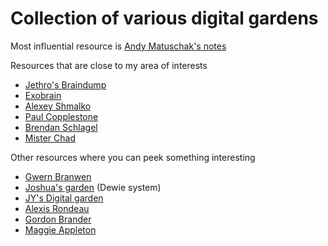 # Collection of various digital gardens

Most influential resource is [Andy Matuschak's notes](https://notes.andymatuschak.org/About_these_notes)

Resources that are close to my area of interests

- [Jethro's Braindump](https://braindump.jethro.dev/)
- [Exobrain](https://exobrain.sean.fish/sitemap/)
- [Alexey Shmalko](https://www.alexeyshmalko.com/)
- [Paul Copplestone](https://paul.copplest.one/)
- [Brendan Schlagel](https://www.brendanschlagel.com/)
- [Mister Chad](https://mister-chad.com/welcome)


Other resources where you can peek something interesting

- [Gwern Branwen](https://www.gwern.net/)
- [Joshua's garden](https://joschuasgarden.com/50+Slipbox/Interests) (Dewie system)
- [JY's Digital garden](https://notes.gnotract.com/00+%F0%9F%A4%AF+Meta/%F0%9F%93%8C+Landing+Page)
- [Alexis Rondeau](https://publish.obsidian.md/alexisrondeau/Welcome+to+my+digital+garden)
- [Gordon Brander](https://gordonbrander.com/pattern/)
- [Maggie Appleton](https://maggieappleton.com/programmatic-notes)